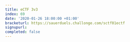 ```yaml
---
title: eCTF 3v3
index: 69
date: '2020-01-26 18:00:00 +01:00'
bracketurl: https://sauerduels.challonge.com/sctf01ectf
signupurl: 
completed: false
---
```

